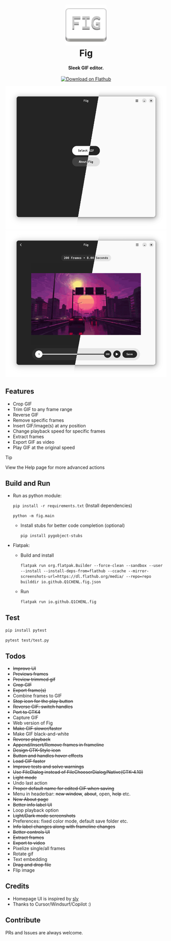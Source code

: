 <h1 align="center" style="border-bottom: none;">
  <img alt="Fig" src="assets/icons/io.github.Q1CHENL.fig.svg" width="128" height="128"/>
  <br>
  Fig
</h1>
<h4 align="center">Sleek GIF editor.</h4>

<p align="center">
  <a href="https://flathub.org/apps/details/io.github.Q1CHENL.fig">
    <img alt="Download on Flathub" src="https://flathub.org/api/badge?svg&locale=en&light" width="200"/>
  </a>
</p>

![UI](assets/screenshots/screenshot-home-split.png)
![UI](assets/screenshots/screenshot-editor-split.png)

## Features

- Crop GIF
- Trim GIF to any frame range
- Reverse GIF
- Remove specific frames
- Insert GIF/image(s) at any position
- Change playback speed for specific frames
- Extract frames
- Export GIF as video
- Play GIF at the original speed

> [!TIP]
> View the Help page for more advanced actions

## Build and Run

- Run as python module:

  `pip install -r requirements.txt` (Install dependencies)

  `python -m fig.main`

  - Install stubs for better code completion (optional)

    `pip install pygobject-stubs`

- Flatpak:

  - Build and install

    `flatpak run org.flatpak.Builder --force-clean --sandbox --user --install --install-deps-from=flathub --ccache --mirror-screenshots-url=https://dl.flathub.org/media/ --repo=repo builddir io.github.Q1CHENL.fig.json`

  - Run

    `flatpak run io.github.Q1CHENL.fig`

## Test

`pip install pytest`

`pytest test/test.py`

## Todos

- ~~Improve UI~~
- ~~Previews frames~~
- ~~Preview trimmed gif~~
- ~~Crop GIF~~
- ~~Export frame(s)~~
- Combine frames to GIF
- ~~Stop icon for the play button~~
- ~~Reverse GIF: switch handles~~
- ~~Port to GTK4~~
- Capture GIF
- Web version of Fig
- ~~Make GIF slower/faster~~
- Make GIF black-and-white
- ~~Reverse playback~~
- ~~Append/Insert/Remove frames in frameline~~
- ~~Design GTK-Style icon~~
- ~~Button and handles hover effects~~
- ~~Load GIF faster~~
- ~~Improve tests and solve warnings~~
- ~~Use FileDialog instead of FileChooserDialog/Native(GTK-4.10)~~
- ~~Light mode~~
- Undo last action
- ~~Proper default name for edited GIF when saving~~
- Menu in headerbar: ~~new window~~, ~~about~~, open, ~~help~~ etc.
- ~~New About page~~
- ~~Better info label UI~~
- Loop playback option
- ~~Light/Dark mode screenshots~~
- Preferences: fixed color mode, default save folder etc.
- ~~Info label changes along with frameline changes~~
- ~~Better controls UI~~
- ~~Extract frames~~
- ~~Export to video~~
- Pixelize single/all frames
- Rotate gif
- Text embedding
- ~~Drag and drop file~~
- Flip image

## Credits

- Homepage UI is inspired by [sly](https://github.com/kra-mo/sly)
- Thanks to Cursor/Windsurf/Copilot :)

## Contribute

PRs and Issues are always welcome.
